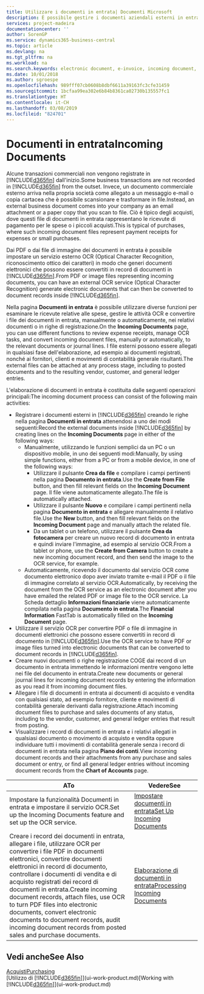 ```yaml
---
title: Utilizzare i documenti in entrata| Documenti Microsoft
description: È possibile gestire i documenti aziendali esterni in entrata, ad esempio le ricevute di pagamento o i PDF, gestire attività OCR e convertire i file in record e documenti in formato elettronico.
services: project-madeira
documentationcenter: ''
author: SorenGP
ms.service: dynamics365-business-central
ms.topic: article
ms.devlang: na
ms.tgt_pltfrm: na
ms.workload: na
ms.search.keywords: electronic document, e-invoice, incoming document, OCR, ecommerce, document exchange, import invoice
ms.date: 10/01/2018
ms.author: sgroespe
ms.openlocfilehash: 989fff07cb0608b8dbf6611a39163fc3cfe31459
ms.sourcegitcommit: 1bcfaa99ea302e6b84b8361ca02730b135557fc1
ms.translationtype: HT
ms.contentlocale: it-CH
ms.lasthandoff: 03/08/2019
ms.locfileid: "824701"
---
```

# <a name="incoming-documents"></a><span data-ttu-id="366bf-103">Documenti in entrata</span><span class="sxs-lookup"><span data-stu-id="366bf-103">Incoming Documents</span></span>
<span data-ttu-id="366bf-104">Alcune transazioni commerciali non vengono registrate in [!INCLUDE[d365fin](includes/d365fin_md.md)] dall'inizio.</span><span class="sxs-lookup"><span data-stu-id="366bf-104">Some business transactions are not recorded in [!INCLUDE[d365fin](includes/d365fin_md.md)] from the outset.</span></span> <span data-ttu-id="366bf-105">Invece, un documento commerciale esterno arriva nella propria società come allegato a un messaggio e-mail o copia cartacea che è possibile scansionare e trasformare in file.</span><span class="sxs-lookup"><span data-stu-id="366bf-105">Instead, an external business document comes into your company as an email attachment or a paper copy that you scan to file.</span></span> <span data-ttu-id="366bf-106">Ciò è tipico degli acquisti, dove questi file di documenti in entrata rappresentano le ricevute di pagamento per le spese o i piccoli acquisti.</span><span class="sxs-lookup"><span data-stu-id="366bf-106">This is typical of purchases, where such incoming document files represent payment receipts for expenses or small purchases.</span></span>

<span data-ttu-id="366bf-107">Dai PDF o dai file di immagine dei documenti in entrata è possibile impostare un servizio esterno OCR (Optical Character Recognition, riconoscimento ottico dei caratteri) in modo che generi documenti elettronici che possono essere convertiti in record di documenti in [!INCLUDE[d365fin](includes/d365fin_md.md)].</span><span class="sxs-lookup"><span data-stu-id="366bf-107">From PDF or image files representing incoming documents, you can have an external OCR service (Optical Character Recognition) generate electronic documents that can then be converted to document records inside [!INCLUDE[d365fin](includes/d365fin_md.md)].</span></span>

<span data-ttu-id="366bf-108">Nella pagina **Documenti in entrata** è possibile utilizzare diverse funzioni per esaminare le ricevute relative alle spese, gestire le attività OCR e convertire i file dei documenti in entrata, manualmente o automaticamente, nei relativi documenti o in righe di registrazione.</span><span class="sxs-lookup"><span data-stu-id="366bf-108">On the **Incoming Documents** page, you can use different functions to review expense receipts, manage OCR tasks, and convert incoming document files, manually or automatically, to the relevant documents or journal lines.</span></span> <span data-ttu-id="366bf-109">I file esterni possono essere allegati in qualsiasi fase dell'elaborazione, ad esempio ai documenti registrati, nonché ai fornitori, clienti e movimenti di contabilità generale risultanti.</span><span class="sxs-lookup"><span data-stu-id="366bf-109">The external files can be attached at any process stage, including to posted documents and to the resulting vendor, customer, and general ledger entries.</span></span>

<span data-ttu-id="366bf-110">L'elaborazione di documenti in entrata è costituita dalle seguenti operazioni principali:</span><span class="sxs-lookup"><span data-stu-id="366bf-110">The incoming document process can consist of the following main activities:</span></span>

* <span data-ttu-id="366bf-111">Registrare i documenti esterni in [!INCLUDE[d365fin](includes/d365fin_md.md)] creando le righe nella pagina **Documenti in entrata** attenendosi a uno dei modi seguenti:</span><span class="sxs-lookup"><span data-stu-id="366bf-111">Record the external documents inside [!INCLUDE[d365fin](includes/d365fin_md.md)] by creating lines on the **Incoming Documents** page in either of the following ways:</span></span>
  * <span data-ttu-id="366bf-112">Manualmente, utilizzando le funzioni semplici da un PC o un dispositivo mobile, in uno dei seguenti modi:</span><span class="sxs-lookup"><span data-stu-id="366bf-112">Manually, by using simple functions, either from a PC or from a mobile device, in one of the following ways:</span></span>
    * <span data-ttu-id="366bf-113">Utilizzare il pulsante **Crea da file** e compilare i campi pertinenti nella pagina **Documento in entrata**.</span><span class="sxs-lookup"><span data-stu-id="366bf-113">Use the **Create from File** button, and then fill relevant fields on the **Incoming Document** page.</span></span> <span data-ttu-id="366bf-114">Il file viene automaticamente allegato.</span><span class="sxs-lookup"><span data-stu-id="366bf-114">The file is automatically attached.</span></span>  
    * <span data-ttu-id="366bf-115">Utilizzare il pulsante **Nuovo** e compilare i campi pertinenti nella pagina **Documento in entrata** e allegare manualmente il relativo file.</span><span class="sxs-lookup"><span data-stu-id="366bf-115">Use the **New** button, and then fill relevant fields on the **Incoming Document** page and manually attach the related file.</span></span>
    * <span data-ttu-id="366bf-116">Da un tablet o un telefono, utilizzare il pulsante **Crea da fotocamera** per creare un nuovo record di documento in entrata e quindi inviare l'immagine, ad esempio al servizio OCR.</span><span class="sxs-lookup"><span data-stu-id="366bf-116">From a tablet or phone, use the **Create from Camera** button to create a new incoming document record, and then send the image to the OCR service, for example.</span></span>
  * <span data-ttu-id="366bf-117">Automaticamente, ricevendo il documento dal servizio OCR come documento elettronico dopo aver inviato tramite e-mail il PDF o il file di immagine correlato al servizio OCR.</span><span class="sxs-lookup"><span data-stu-id="366bf-117">Automatically, by receiving the document from the OCR service as an electronic document after you have emailed the related PDF or image file to the OCR service.</span></span> <span data-ttu-id="366bf-118">La Scheda dettaglio **Informazioni finanziarie** viene automaticamente compilata nella pagina **Documento in entrata**.</span><span class="sxs-lookup"><span data-stu-id="366bf-118">The **Financial Information** FastTab is automatically filled on the **Incoming Document** page.</span></span>
* <span data-ttu-id="366bf-119">Utilizzare il servizio OCR per convertire PDF o file di immagine in documenti elettronici che possono essere convertiti in record di documento in [!INCLUDE[d365fin](includes/d365fin_md.md)].</span><span class="sxs-lookup"><span data-stu-id="366bf-119">Use the OCR service to have PDF or image files turned into electronic documents that can be converted to document records in [!INCLUDE[d365fin](includes/d365fin_md.md)].</span></span>
* <span data-ttu-id="366bf-120">Creare nuovi documenti o righe registrazione COGE dai record di un documento in entrata immettendo le informazioni mentre vengono lette nei file del documento in entrata.</span><span class="sxs-lookup"><span data-stu-id="366bf-120">Create new documents or general journal lines for incoming document records by entering the information as you read it from incoming document files.</span></span>
* <span data-ttu-id="366bf-121">Allegare i file di documenti in entrata ai documenti di acquisto e vendita con qualsiasi stato, ad esempio fornitore, cliente e movimenti di contabilità generale derivanti dalla registrazione.</span><span class="sxs-lookup"><span data-stu-id="366bf-121">Attach incoming document files to purchase and sales documents of any status, including to the vendor, customer, and general ledger entries that result from posting.</span></span>
* <span data-ttu-id="366bf-122">Visualizzare i record di documenti in entrata e i relativi allegati in qualsiasi documento o movimento di acquisto e vendita oppure individuare tutti i movimenti di contabilità generale senza i record di documenti in entrata nella pagina **Piano dei conti**.</span><span class="sxs-lookup"><span data-stu-id="366bf-122">View incoming document records and their attachments from any purchase and sales document or entry, or find all general ledger entries without incoming document records from the **Chart of Accounts** page.</span></span>

| <span data-ttu-id="366bf-123">A</span><span class="sxs-lookup"><span data-stu-id="366bf-123">To</span></span> | <span data-ttu-id="366bf-124">Vedere</span><span class="sxs-lookup"><span data-stu-id="366bf-124">See</span></span> |
| --- | --- |
| <span data-ttu-id="366bf-125">Impostare la funzionalità Documenti in entrata e impostare il servizio OCR.</span><span class="sxs-lookup"><span data-stu-id="366bf-125">Set up the Incoming Documents feature and set up the OCR service.</span></span> |[<span data-ttu-id="366bf-126">Impostare documenti in entrata</span><span class="sxs-lookup"><span data-stu-id="366bf-126">Set Up Incoming Documents</span></span>](across-how-setup-income-documents.md) |
| <span data-ttu-id="366bf-127">Creare i record dei documenti in entrata, allegare i file, utilizzare OCR per convertire i file PDF in documenti elettronici, convertire documenti elettronici in record di documento, controllare i documenti di vendita e di acquisto registrati dei record di documenti in entrata.</span><span class="sxs-lookup"><span data-stu-id="366bf-127">Create incoming document records, attach files, use OCR to turn PDF files into electronic documents, convert electronic documents to document records, audit incoming document records from posted sales and purchase documents.</span></span> |[<span data-ttu-id="366bf-128">Elaborazione di documenti in entrata</span><span class="sxs-lookup"><span data-stu-id="366bf-128">Processing Incoming Documents</span></span>](across-process-income-documents.md) |

## <a name="see-also"></a><span data-ttu-id="366bf-129">Vedi anche</span><span class="sxs-lookup"><span data-stu-id="366bf-129">See Also</span></span>
[<span data-ttu-id="366bf-130">Acquisti</span><span class="sxs-lookup"><span data-stu-id="366bf-130">Purchasing</span></span>](purchasing-manage-purchasing.md)  
<span data-ttu-id="366bf-131">[Utilizzo di [!INCLUDE[d365fin](includes/d365fin_md.md)]](ui-work-product.md)</span><span class="sxs-lookup"><span data-stu-id="366bf-131">[Working with [!INCLUDE[d365fin](includes/d365fin_md.md)]](ui-work-product.md)</span></span>
